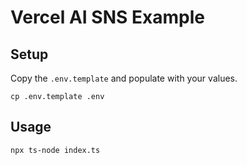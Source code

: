# Vercel AI SNS Example

## Setup

Copy the `.env.template` and populate with your values.

```
cp .env.template .env
```

## Usage

```
npx ts-node index.ts
```
